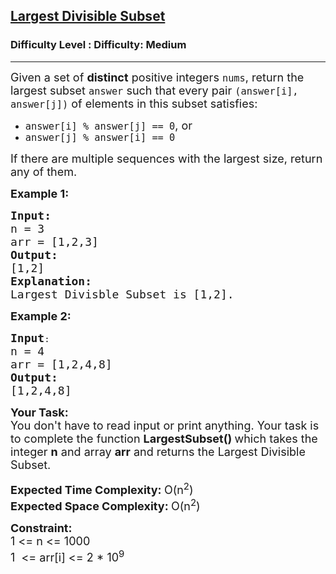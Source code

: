 <h2><a href="https://www.geeksforgeeks.org/problems/largest-divisible-subset--170643/1">Largest Divisible Subset</a></h2><h3>Difficulty Level : Difficulty: Medium</h3><hr><div class="problems_problem_content__Xm_eO"><p><span style="font-size:18px">Given a set of&nbsp;<strong>distinct</strong>&nbsp;positive integers&nbsp;<code>nums</code>, return the largest subset&nbsp;<code>answer</code>&nbsp;such that every pair&nbsp;<code>(answer[i], answer[j])</code>&nbsp;of elements in this subset satisfies:</span></p>

<ul>
	<li><span style="font-size:18px"><code>answer[i] % answer[j] == 0</code>, or</span></li>
	<li><span style="font-size:18px"><code>answer[j] % answer[i] == 0</code></span></li>
</ul>

<p><span style="font-size:18px">If there are multiple sequences with the largest size, return any of them.</span></p>

<p><strong><span style="font-size:18px">Example 1:</span></strong></p>

<pre><strong><span style="font-size:18px">Input:
</span></strong><span style="font-size:18px">n = 3<strong><span style="font-size:18px">
</span></strong>arr = [1,2,3]
<strong>Output:</strong>
[1,2]</span><span style="font-size:18px">
<strong>Explanation:
</strong>Largest Divisble Subset is [1,2].</span></pre>

<p><strong><span style="font-size:18px">Example 2:</span></strong></p>

<pre><strong><span style="font-size:18px">Input</span></strong>:
<span style="font-size:18px">n = 4<strong><span style="font-size:18px">
</span></strong>arr = [1,2,4,8]
<strong>Output:
</strong>[1,2,4,8]</span></pre>

<p><strong><span style="font-size:18px">Your Task:</span></strong><br>
<span style="font-size:18px">You don't have to read input or print anything. Your task is to complete the function&nbsp;<strong>LargestSubset()&nbsp;</strong>which takes the integer&nbsp;<strong>n</strong>&nbsp;and array <strong>arr</strong> and returns the Largest Divisible Subset.</span></p>

<p><span style="font-size:18px"><strong>Expected Time Complexity: </strong>O(n<sup>2</sup>)<br>
<strong>Expected Space Complexity: </strong>O(n<sup>2</sup>)</span></p>

<p><strong><span style="font-size:18px">Constraint:</span></strong><br>
<span style="font-size:18px">1 &lt;= n &lt;= 1000<br>
1&nbsp; &lt;= arr[i] &lt;= 2 * 10<sup>9</sup></span></p>
</div>
